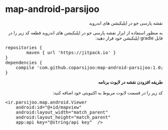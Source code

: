 # map-android-parsijoo
<p dir="rtl">
نقشه پارسی جو در اپلیکیشن های اندروید
</p>

<p dir="rtl">
به منظور استفاده از ابزار نقشه پارسی جو در اپلیکیشن های اندروید قطعه کد زیر را در فایل gradle اپلیکیشن خود قرار دهید:
</p>
<div class="highlight highlight-source-groovy"><pre>repositories {
        maven { url 'https://jitpack.io' }
}
dependencies {
 	compile <span class="pl-s"><span class="pl-pds">'</span>com.github.coparsijoo:map-android-parsijoo:1.0;<span class="pl-pds">'</span></span>
}</pre></div>

<p dir="rtl">
        <strong >طریقه افزودن نقشه در لایوت برنامه</strong><br/><br/>
        کد زیر را در قسمت لایوت مربوط به اکتیویتی خود اضافه کنید:
</p>

<div class="highlight highlight-text-xml">
<pre>&lt;<span class="pl-ent">ir.parsijoo.map.android.Viewer</span>
    android:id="@+id/mapview"
    android:layout_width="match_parent"
    android:layout_height="match_parent"
    app:api_key="@string/api_key"  /&gt;</pre></div>
